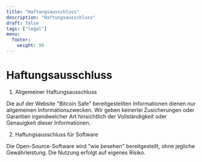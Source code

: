 ```yaml
---
title: "Haftungsausschluss"
description: "Haftungsausschluss"
draft: false
tags: ["legal"]
menu:
  footer:
    weight: 90
---
```


# Haftungsausschluss

1. Allgemeiner Haftungsausschluss

Die auf der Website "Bitcoin Safe" bereitgestellten Informationen dienen nur allgemeinen Informationszwecken. Wir geben keinerlei Zusicherungen oder Garantien irgendwelcher Art hinsichtlich der Vollständigkeit oder Genauigkeit dieser Informationen.

2. Haftungsausschluss für Software

Die Open-Source-Software wird "wie besehen" bereitgestellt, ohne jegliche Gewährleistung. Die Nutzung erfolgt auf eigenes Risiko.